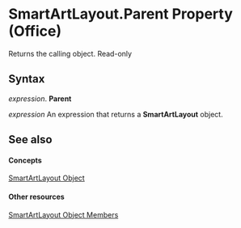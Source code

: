 
# SmartArtLayout.Parent Property (Office)

Returns the calling object. Read-only


## Syntax

 _expression_. **Parent**

 _expression_ An expression that returns a **SmartArtLayout** object.


## See also


#### Concepts


[SmartArtLayout Object](f8d9db83-86f7-4830-096d-5d15368ab6b1.md)
#### Other resources


[SmartArtLayout Object Members](addb351f-b586-c4a1-e3d2-ad170e0ed750.md)